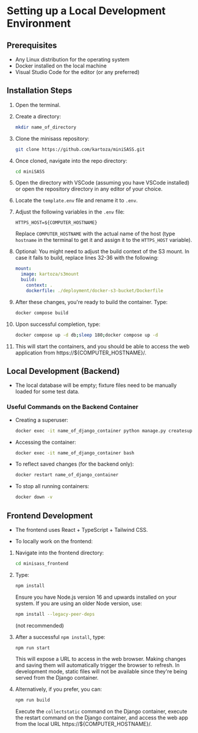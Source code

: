 # Setting up a Local Development Environment

## Prerequisites

- Any Linux distribution for the operating system
- Docker installed on the local machine
- Visual Studio Code for the editor (or any preferred)

## Installation Steps

1. Open the terminal.

2. Create a directory:

    ```bash
    mkdir name_of_directory
    ```

3. Clone the minisass repository:

    ```bash
    git clone https://github.com/kartoza/miniSASS.git
    ```

4. Once cloned, navigate into the repo directory:

    ```bash
    cd miniSASS
    ```

5. Open the directory with VSCode (assuming you have VSCode installed) or open the repository directory in any editor of your choice.

6. Locate the `template.env` file and rename it to `.env`.

7. Adjust the following variables in the `.env` file:

    ```env
    HTTPS_HOST=${COMPUTER_HOSTNAME}
    ```

    Replace `COMPUTER_HOSTNAME` with the actual name of the host (type `hostname` in the terminal to get it and assign it to the `HTTPS_HOST` variable).

8. Optional: You might need to adjust the build context of the S3 mount. In case it fails to build, replace lines 32-36 with the following:

    ```yaml
    mount:
      image: kartoza/s3mount
      build:
        context: .
        dockerfile: ./deployment/docker-s3-bucket/Dockerfile
    ```

9. After these changes, you're ready to build the container. Type:

    ```bash
    docker compose build
    ```

10. Upon successful completion, type:

    ```bash
    docker compose up -d db;sleep 180;docker compose up -d
    ```

11. This will start the containers, and you should be able to access the web application from https://${COMPUTER_HOSTNAME}/.

## Local Development (Backend)

- The local database will be empty; fixture files need to be manually loaded for some test data.

### Useful Commands on the Backend Container

- Creating a superuser:

    ```bash
    docker exec -it name_of_django_container python manage.py createsuperuser
    ```

- Accessing the container:

    ```bash
    docker exec -it name_of_django_container bash
    ```

- To reflect saved changes (for the backend only):

    ```bash
    docker restart name_of_django_container
    ```

- To stop all running containers:

    ```bash
    docker down -v
    ```

## Frontend Development

- The frontend uses React + TypeScript + Tailwind CSS.

- To locally work on the frontend:

1. Navigate into the frontend directory:

    ```bash
    cd minisass_frontend
    ```

2. Type:

    ```bash
    npm install
    ```

    Ensure you have Node.js version 16 and upwards installed on your system. If you are using an older Node version, use:

    ```bash
    npm install --legacy-peer-deps
    ```

    (not recommended)

3. After a successful `npm install`, type:

    ```bash
    npm run start
    ```

    This will expose a URL to access in the web browser. Making changes and saving them will automatically trigger the browser to refresh. In development mode, static files will not be available since they're being served from the Django container.

4. Alternatively, if you prefer, you can:

    ```bash
    npm run build
    ```

    Execute the `collectstatic` command on the Django container, execute the restart command on the Django container, and access the web app from the local URL https://${COMPUTER_HOSTNAME}/.
